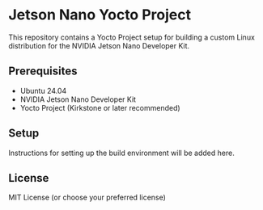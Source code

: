 # Jetson Nano Yocto Project

This repository contains a Yocto Project setup for building a custom Linux distribution for the NVIDIA Jetson Nano Developer Kit.

## Prerequisites
- Ubuntu 24.04
- NVIDIA Jetson Nano Developer Kit
- Yocto Project (Kirkstone or later recommended)

## Setup
Instructions for setting up the build environment will be added here.

## License
MIT License (or choose your preferred license)
